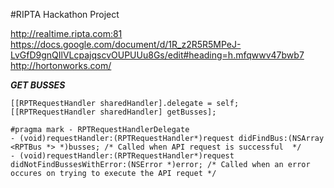 #RIPTA Hackathon Project

http://realtime.ripta.com:81
https://docs.google.com/document/d/1R_z2R5R5MPeJ-LvGfD9gnQIlVLcpajqscvOUPUUu8Gs/edit#heading=h.mfqwwv47bwb7
http://hortonworks.com/


***GET BUSSES***
~~~~
[[RPTRequestHandler sharedHandler].delegate = self;
[[RPTRequestHandler sharedHandler] getBusses];

#pragma mark - RPTRequestHandlerDelegate
- (void)requestHandler:(RPTRequestHandler*)request didFindBus:(NSArray <RPTBus *> *)busses; /* Called when API request is successful  */
- (void)requestHandler:(RPTRequestHandler*)request didNotFindBussesWithError:(NSError *)error; /* Called when an error occures on trying to execute the API requet */
